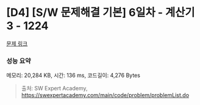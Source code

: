 # [D4] [S/W 문제해결 기본] 6일차 - 계산기3 - 1224 

[문제 링크](https://swexpertacademy.com/main/code/problem/problemDetail.do?contestProbId=AV14tDX6AFgCFAYD) 

### 성능 요약

메모리: 20,284 KB, 시간: 136 ms, 코드길이: 4,276 Bytes



> 출처: SW Expert Academy, https://swexpertacademy.com/main/code/problem/problemList.do